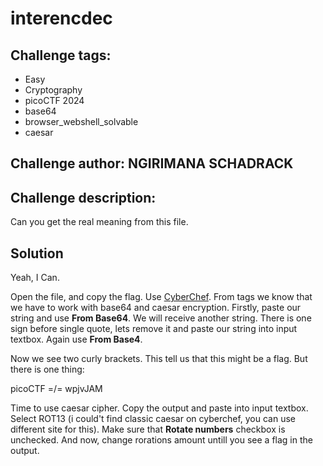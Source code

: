 # interencdec
## Challenge tags:
- Easy
- Cryptography
- picoCTF 2024
- base64
- browser_webshell_solvable
- caesar

## Challenge author: NGIRIMANA SCHADRACK
## Challenge description:
Can you get the real meaning from this file.

## Solution
Yeah, I Can.

Open the file, and copy the flag. Use [CyberChef](https://gchq.github.io/CyberChef/). From tags we know that we have to work with base64 and caesar encryption.
Firstly, paste our string and use **From Base64**. We will receive another string. There is one sign before single quote, lets remove it and paste our string into input textbox. Again use **From Base4**.

Now we see two curly brackets. This tell us that this might be a flag. But there is one thing:

picoCTF =/= wpjvJAM

Time to use caesar cipher. Copy the output and paste into input textbox. Select ROT13 (i could't find classic caesar on cyberchef, you can use different site for this).
Make sure that **Rotate numbers** checkbox is unchecked. And now, change rorations amount untill you see a flag in the output. 

